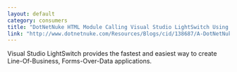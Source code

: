 ```yaml
---
layout: default
category: consumers
title: "DotNetNuke HTML Module Calling Visual Studio LightSwitch Using OData"
link: "http://www.dotnetnuke.com/Resources/Blogs/cid/138687/A-DotNetNuke-HTML-Module-Calling-Visual-Studio-LightSwitch-Using-OData.aspx"
---
```

Visual Studio LightSwitch provides the fastest and easiest way to create Line-Of-Business, Forms-Over-Data applications.
